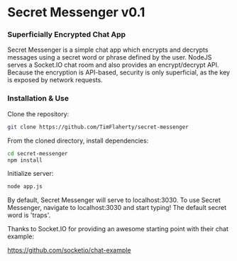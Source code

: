 # Secret Messenger v0.1
### Superficially Encrypted Chat App

Secret Messenger is a simple chat app which 
encrypts and decrypts messages using a secret 
word or phrase defined by the user. NodeJS
serves a Socket.IO chat room and also provides
an encrypt/decrypt API. Because the encryption
is API-based, security is only superficial, as
the key is exposed by network requests.

### Installation & Use
Clone the repository:
```bash
git clone https://github.com/TimFlaherty/secret-messenger
```

From the cloned directory, install dependencies:
```bash
cd secret-messenger
npm install
```

Initialize server:
```bash
node app.js
```

By default, Secret Messenger will serve to localhost:3030.
To use Secret Messenger, navigate to localhost:3030 and
start typing! The default secret word is 'traps'.

Thanks to Socket.IO for providing an awesome 
starting point with their chat example:

https://github.com/socketio/chat-example
